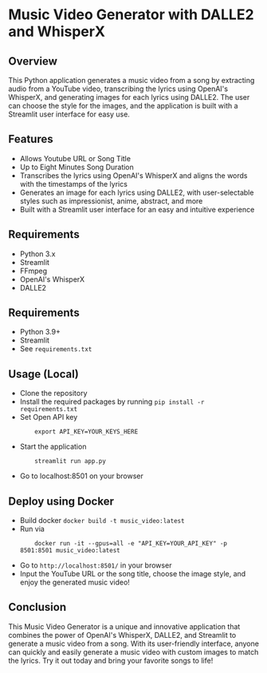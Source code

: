 # Music Video Generator with DALLE2 and WhisperX

## Overview
This Python application generates a music video from a song by extracting audio from a YouTube video, transcribing the lyrics using OpenAI's WhisperX, and generating images for each lyrics using DALLE2. The user can choose the style for the images, and the application is built with a Streamlit user interface for easy use.

## Features
- Allows Youtube URL or Song Title
- Up to Eight Minutes Song Duration
- Transcribes the lyrics using OpenAI's WhisperX and aligns the words with the timestamps of the lyrics
- Generates an image for each lyrics using DALLE2, with user-selectable styles such as impressionist, anime, abstract, and more
- Built with a Streamlit user interface for an easy and intuitive experience

## Requirements
- Python 3.x
- Streamlit
- FFmpeg
- OpenAI's WhisperX
- DALLE2

## Requirements
- Python 3.9+
- Streamlit
- See `requirements.txt`

## Usage (Local)
- Clone the repository
- Install the required packages by running `pip install -r requirements.txt`
- Set Open API key
    ```
        export API_KEY=YOUR_KEYS_HERE
    ```
- Start the application
    ```
        streamlit run app.py
    ```
- Go to localhost:8501 on your browser

## Deploy using Docker
- Build docker `docker build -t music_video:latest`
- Run via
    ```
        docker run -it --gpus=all -e "API_KEY=YOUR_API_KEY" -p 8501:8501 music_video:latest
    ```
- Go to `http://localhost:8501/` in your browser
- Input the YouTube URL or the song title, choose the image style, and enjoy the generated music video!

## Conclusion
This Music Video Generator is a unique and innovative application that combines the power of OpenAI's WhisperX, DALLE2, and Streamlit to generate a music video from a song. With its user-friendly interface, anyone can quickly and easily generate a music video with custom images to match the lyrics. Try it out today and bring your favorite songs to life!
